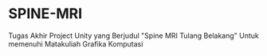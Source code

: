 # SPINE-MRI
Tugas Akhir Project Unity yang Berjudul "Spine MRI Tulang Belakang" Untuk memenuhi Matakuliah Grafika Komputasi

